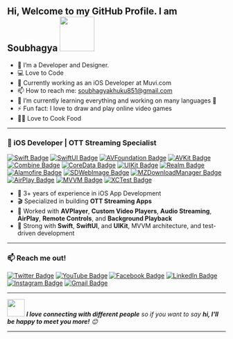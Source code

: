 ## Hi, Welcome to my GitHub Profile. I am Soubhagya <img src="https://c.tenor.com/uQJyw8sJs5kAAAAM/emoji-emoji-hello.gif" width="80">
- 🔭 I’m a Developer and Designer.
- 💻 Love to Code
- 🤔 Currently working as an iOS Developer at Muvi.com
- 📫 How to reach me: soubhagyakhuku851@gmail.com
- 🌱 I’m currently learning everything and working on many languages 🤣
- ⚡ Fun fact: I love to draw and play online video games
- 👨‍🍳 Love to Cook Food

---

### :iphone: iOS Developer | OTT Streaming Specialist
[![Swift Badge](https://img.shields.io/badge/Swift-FA7343?style=for-the-badge&logo=swift&logoColor=white)](#)
[![SwiftUI Badge](https://img.shields.io/badge/SwiftUI-0A84FF?style=for-the-badge&logo=swift&logoColor=white)](#)
[![AVFoundation Badge](https://img.shields.io/badge/AVFoundation-black?style=for-the-badge)](#)
[![AVKit Badge](https://img.shields.io/badge/AVKit-gray?style=for-the-badge)](#)
[![Combine Badge](https://img.shields.io/badge/Combine-007AFF?style=for-the-badge)](#)
[![CoreData Badge](https://img.shields.io/badge/CoreData-3E3E3E?style=for-the-badge)](#)
[![UIKit Badge](https://img.shields.io/badge/UIKit-lightgrey?style=for-the-badge)](#)
[![Realm Badge](https://img.shields.io/badge/Realm-39477F?style=for-the-badge&logo=realm&logoColor=white)](#)
[![Alamofire Badge](https://img.shields.io/badge/Alamofire-FF5733?style=for-the-badge)](#)
[![SDWebImage Badge](https://img.shields.io/badge/SDWebImage-blue?style=for-the-badge)](#)
[![MZDownloadManager Badge](https://img.shields.io/badge/MZDownloadManager-purple?style=for-the-badge)](#)
[![AirPlay Badge](https://img.shields.io/badge/AirPlay-black?style=for-the-badge)](#)
[![MVVM Badge](https://img.shields.io/badge/MVVM-00BCD4?style=for-the-badge)](#)
[![XCTest Badge](https://img.shields.io/badge/XCTest-green?style=for-the-badge)](#)

- 🚀 3+ years of experience in iOS App Development
- 🎬 Specialized in building **OTT Streaming Apps**
- 📱 Worked with **AVPlayer**, **Custom Video Players**, **Audio Streaming**, **AirPlay**, **Remote Controls**, and **Background Playback**
- 🧠 Strong with **Swift**, **SwiftUI**, and **UIKit**, MVVM architecture, and test-driven development

---

### :mailbox: Reach me out!
[![Twitter Badge](https://img.shields.io/badge/Twitter-1DA1F2?style=for-the-badge&logo=twitter&logoColor=white)](https://twitter.com/soubhagya_khuku)
[![YouTube Badge](https://img.shields.io/badge/YouTube-FF0000?style=for-the-badge&logo=youtube&logoColor=white)](https://www.youtube.com/c/DesignAndCoding)
[![Facebook Badge](https://img.shields.io/badge/Facebook-1877F2?style=for-the-badge&logo=facebook&logoColor=white)](https://www.facebook.com/)
[![LinkedIn Badge](https://img.shields.io/badge/LinkedIn-0077B5?style=for-the-badge&logo=linkedin&logoColor=white)](https://www.linkedin.com/in/soubhagya-ranjan-das-130483199/)
[![Instagram Badge](https://img.shields.io/badge/Instagram-E4405F?style=for-the-badge&logo=instagram&logoColor=white)](https://www.instagram.com/soubhagya32_/)
[![Gmail Badge](https://img.shields.io/badge/Gmail-D14836?style=for-the-badge&logo=gmail&logoColor=white)](mailto:soubhagyakhuku851@gmail.com)

---

<img src="https://media.giphy.com/media/LnQjpWaON8nhr21vNW/giphy.gif" width="40"> <em><b>I love connecting with different people</b> so if you want to say <b>hi, I'll be happy to meet you more!</b> 😊</em>

---
